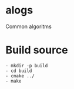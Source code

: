 # alogs
Common algoritms

# Build source
    - mkdir -p build
    - cd build
    - cmake ../
    - make
